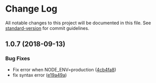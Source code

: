 # Change Log

All notable changes to this project will be documented in this file. See [standard-version](https://github.com/conventional-changelog/standard-version) for commit guidelines.

<a name="1.0.7"></a>
## 1.0.7 (2018-09-13)


### Bug Fixes

* Fix error when NODE_ENV=production ([4cb4fa8](https://github.com/dacejs/babel-preset-dace/commit/4cb4fa8))
* fix syntax error ([e19a49a](https://github.com/dacejs/babel-preset-dace/commit/e19a49a))

